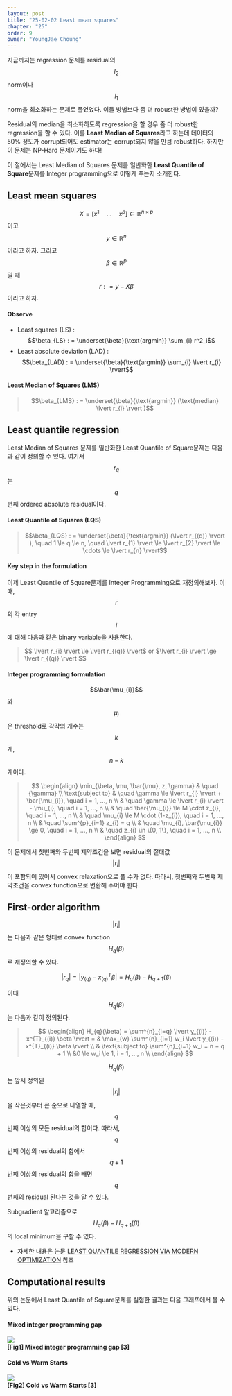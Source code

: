 ```yaml
---
layout: post
title: "25-02-02 Least mean squares"
chapter: "25"
order: 9
owner: "YoungJae Choung"
---
```


지금까지는 regression 문제를 residual의 $$l_2$$ norm이나 $$l_1$$ norm을 최소화하는 문제로 풀었었다. 이들 방법보다 좀 더 robust한 방법이 있을까?

Residual의 median을 최소화하도록 regression을 할 경우 좀 더 robust한 regression을 할 수 있다. 이를 **Least Median of Squares**라고 하는데 데이터의 50% 정도가 corrupt되어도 estimator는 corrupt되지 않을 만큼 robust하다. 하지만 이 문제는 NP-Hard 문제이기도 하다!

이 절에서는 Least Median of Squares 문제를 일반화한 **Least Quantile of Square**문제를 Integer programming으로 어떻게 푸는지 소개한다.
## Least mean squares
$$X = [x^{1} \quad \dotsc \quad x^{p}] \in \mathbb{R}^{n×p}$$이고 $$y \in \mathbb{R}^{n}$$이라고 하자. 그리고 $$\beta \in \mathbb{R}^{p} $$일 때 $$r : = y - X\beta $$이라고 하자.

#### Observe
* Least squares (LS) : $$\beta_{LS} : = \underset{\beta}{\text{argmin}} \sum_{i} r^2_i$$
* Least absolute deviation (LAD) : $$\beta_{LAD} : = \underset{\beta}{\text{argmin}} \sum_{i} \lvert r_{i} \rvert$$
#### Least Median of Squares (LMS)
>$$\beta_{LMS} : = \underset{\beta}{\text{argmin}} (\text{median} \lvert r_{i} \rvert )$$

## Least quantile regression
Least Median of Squares 문제를 일반화한 Least Quantile of Square문제는 다음과 같이 정의할 수 있다. 여기서 $$r_{q}$$는 $$q$$번째 ordered absolute residual이다. 
#### Least Quantile of Squares (LQS)
>$$\beta_{LQS} : = \underset{\beta}{\text{argmin}} (\lvert r_{(q)} \rvert ), \quad 1 \le q \le n, \quad \lvert r_{1} \rvert \le \lvert r_{2} \rvert \le \cdots \le \lvert r_{n} \rvert$$

#### Key step in the formulation
이제 Least Quantile of Square문제를 Integer Programming으로 재정의해보자. 이때, $$r$$의 각 entry $$i$$에 대해 다음과 같은 binary variable을 사용한다.

>$$ \lvert r_{i} \rvert \le \lvert r_{(q)} \rvert$ or $\lvert r_{i} \rvert \ge \lvert r_{(q)} \rvert $$

#### Integer programming formulation
$$\bar{\mu_{i}}$$와 $$\mu_{i}$$은 threshold로 각각의 개수는 $$k$$개, $$n-k$$개이다.

> $$
> \begin{align}
>   \min_{\beta, \mu, \bar{\mu}, z, \gamma} & \quad {\gamma} \\
>   \text{subject to} & \quad  \gamma \le \lvert r_{i} \rvert + \bar{\mu_{i}}, \quad i = 1, ..., n \\
>   & \quad  \gamma \le \lvert r_{i} \rvert -  \mu_{i}, \quad i = 1, ..., n \\
>   & \quad \bar{\mu_{i}} \le M \cdot z_{i}, \quad i = 1, ..., n \\
>   & \quad \mu_{i} \le M \cdot (1-z_{i}), \quad i = 1, ..., n \\
>   & \quad \sum^{p}_{i=1} z_{i} = q \\
>   & \quad \mu_{i}, \bar{\mu_{i}} \ge 0, \quad i = 1, ..., n \\
>   & \quad z_{i} \in \{0, 1\},  \quad i = 1, ..., n \\
> \end{align}
> $$

이 문제에서 첫번째와 두번쨰 제약조건을 보면 residual의 절대값 $$\lvert r_{i} \rvert$$이 포함되어 있어서 convex relaxation으로 풀 수가 없다. 따라서, 첫번째와 두번쨰 제약조건을 convex function으로 변환해 주어야 한다.


## First-order algorithm
$$\lvert r_{i} \rvert$$는 다음과 같은 형태로 convex function $$H_{q}(\beta)$$로 재정의할 수 있다.
>
$$ \lvert r_{q} \rvert = \lvert y_{(q)} - x^{T}_{(q)} \beta \rvert = H_{q}(\beta) - H_{q+1}(\beta)$$

이때 $$H_{q}(\beta)$$는 다음과 같이 정의된다.

> $$
> \begin{align}
> H_{q}(\beta) = \sum^{n}_{i=q} \lvert y_{(i)} - x^{T}_{(i)} \beta \rvert  = &
> \max_{w} \sum^{n}_{i=1} w_i \lvert y_{(i)} - x^{T}_{(i)} \beta \rvert \\
> & \text{subject to} \sum^{n}_{i=1}  w_i  = n − q + 1 \\
> &0 \le w_i \le 1, i = 1, ..., n \\
> \end{align}
> $$

$$H_{q}(\beta)$$는 앞서 정의된 $$\lvert r_{i} \rvert$$을 작은것부터 큰 순으로 나열할 때, $$q$$번째 이상의 모든 residual의 합이다. 따라서, $$q$$번째 이상의 residual의 합에서 $$q+1$$번째 이상의 residual의 합을 빼면 $$q$$번째의 residual 된다는 것을 알 수 있다.

Subgradient 알고리즘으로 $$H_{q}(\beta) - H_{q+1}(\beta)$$의 local minimum을 구할 수 있다.

* 자세한 내용은 논문 [LEAST QUANTILE REGRESSION VIA MODERN OPTIMIZATION](https://arxiv.org/pdf/1310.8625.pdf) 참조
## Computational results
위의 논문에서  Least Quantile of Square문제를 실험한 결과는 다음 그래프에서 볼 수 있다.

#### Mixed integer programming gap
![](https://wikidocs.net/images/page/23721/09.01_06_LQS_results1.PNG) <br>
**[Fig1] Mixed integer programming gap [3]**<br>

#### Cold vs Warm Starts
![](https://wikidocs.net/images/page/23721/09.01_07_LQS_results2.PNG)<br>
**[Fig2] Cold vs Warm Starts  [3]**<br>